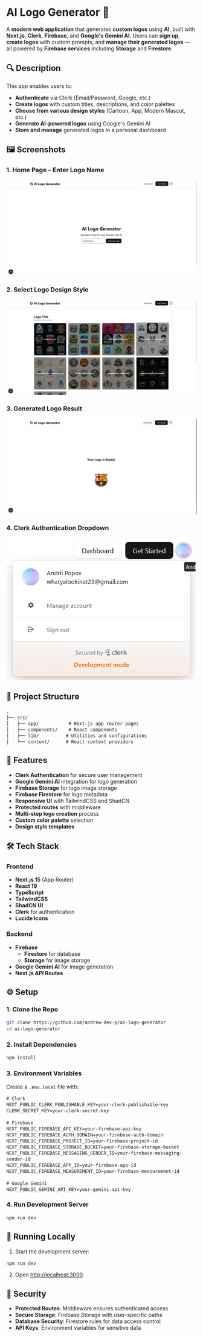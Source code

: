 # AI Logo Generator 🎨

A **modern web application** that generates **custom logos** using **AI**, built with **Next.js**, **Clerk**, **Firebase**, and **Google's Gemini AI**. Users can **sign up**, **create logos** with custom prompts, and **manage their generated logos** — all powered by **Firebase services** including **Storage** and **Firestore**.

## 🔍 Description

This app enables users to:
- **Authenticate** via Clerk (Email/Password, Google, etc.)
- **Create logos** with custom titles, descriptions, and color palettes
- **Choose from various design styles** (Cartoon, App, Modern Mascot, etc.)
- **Generate AI-powered logos** using Google's Gemini AI
- **Store and manage** generated logos in a personal dashboard

## 🖼️ Screenshots

### 1. Home Page – Enter Logo Name
![Step 1: Home Page](./step-1.png)

### 2. Select Logo Design Style
![Step 2: Design Selection](./step-2.png)

### 3. Generated Logo Result
![Step 3: Logo Result](./step-3.png)

### 4. Clerk Authentication Dropdown
![Clerk Auth UI](./clerk.png)

## 📁 Project Structure

```
.
├── src/
│   ├── app/           # Next.js app router pages
│   ├── components/    # React components
│   ├── lib/          # Utilities and configurations
│   └── context/      # React context providers
```

## 🚀 Features

- **Clerk Authentication** for secure user management
- **Google Gemini AI** integration for logo generation
- **Firebase Storage** for logo image storage
- **Firebase Firestore** for logo metadata
- **Responsive UI** with TailwindCSS and ShadCN
- **Protected routes** with middleware
- **Multi-step logo creation** process
- **Custom color palette** selection
- **Design style templates**

## 🛠️ Tech Stack

### Frontend

- **Next.js 15** (App Router)
- **React 19**
- **TypeScript**
- **TailwindCSS**
- **ShadCN UI**
- **Clerk** for authentication
- **Lucide Icons**

### Backend

- **Firebase**
  - **Firestore** for database
  - **Storage** for image storage
- **Google Gemini AI** for image generation
- **Next.js API Routes**

## ⚙️ Setup

### 1. Clone the Repo

```bash
git clone https://github.com/andrew-dev-p/ai-logo-generator
cd ai-logo-generator
```

### 2. Install Dependencies

```bash
npm install
```

### 3. Environment Variables

Create a `.env.local` file with:

```env
# Clerk
NEXT_PUBLIC_CLERK_PUBLISHABLE_KEY=your-clerk-publishable-key
CLERK_SECRET_KEY=your-clerk-secret-key

# Firebase
NEXT_PUBLIC_FIREBASE_API_KEY=your-firebase-api-key
NEXT_PUBLIC_FIREBASE_AUTH_DOMAIN=your-firebase-auth-domain
NEXT_PUBLIC_FIREBASE_PROJECT_ID=your-firebase-project-id
NEXT_PUBLIC_FIREBASE_STORAGE_BUCKET=your-firebase-storage-bucket
NEXT_PUBLIC_FIREBASE_MESSAGING_SENDER_ID=your-firebase-messaging-sender-id
NEXT_PUBLIC_FIREBASE_APP_ID=your-firebase-app-id
NEXT_PUBLIC_FIREBASE_MEASUREMENT_ID=your-firebase-measurement-id

# Google Gemini
NEXT_PUBLIC_GEMINI_API_KEY=your-gemini-api-key
```

### 4. Run Development Server

```bash
npm run dev
```

## 🧪 Running Locally

1. Start the development server:
```bash
npm run dev
```

2. Open [http://localhost:3000](http://localhost:3000)

## 🔐 Security

- **Protected Routes**: Middleware ensures authenticated access
- **Secure Storage**: Firebase Storage with user-specific paths
- **Database Security**: Firestore rules for data access control
- **API Keys**: Environment variables for sensitive data
